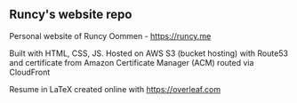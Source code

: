 ## Runcy's website repo
Personal website of Runcy Oommen - https://runcy.me

Built with HTML, CSS, JS. Hosted on AWS S3 (bucket hosting) with Route53 and certificate from Amazon Certificate Manager (ACM) routed via CloudFront

Resume in LaTeX created online with https://overleaf.com
